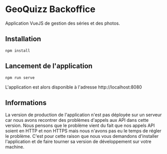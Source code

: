 # GeoQuizz Backoffice
Application VueJS de gestion des séries et des photos.

## Installation
```
npm install
```

## Lancement de l'application
```
npm run serve
```
L'application est alors disponible à l'adresse http://localhost:8080

## Informations
La version de production de l'application n'est pas déployée sur un serveur car nous avons recontrer des problèmes d'appels aux API dans cette version. Nous pensons que le problème vient du fait que nos appels API soient en HTTP et non HTTPS mais nous n'avons pas eu le temps de régler le problème. C'est pour cette raison que nous vous demandons d'installer l'application et de faire tourner sa version de développement sur votre machine.